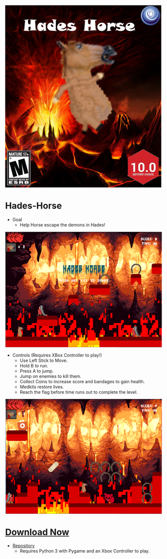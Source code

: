 ![Hades-Horse Box Art](/resourses/Hades_Horse.png)
# Hades-Horse
* Goal
  * Help Horse escape the demons in Hades!
  
![Start Screen](/resourses/Start_Screen.PNG)
* Controls (Requires XBox Controller to play!)
  * Use Left Stick to Move.
  * Hold B to run.
  * Press A to jump.
  * Jump on enemies to kill them.
  * Collect Coins to increase score and bandages to gain health.
  * Medkits restore lives.
  * Reach the flag before time runs out to complete the level.
  
 ![Gameplay](/resourses/Gameplay.PNG)
  
# [Download Now](https://github.com//etb17/Hades-Horse/archive/master.zip)
  * [Repository](https://github.com/etb17/Hades-Horse)
    * Requires Python 3 with Pygame and an Xbox Controller to play.
